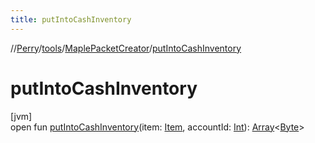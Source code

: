 ```yaml
---
title: putIntoCashInventory
---
```

//[Perry](../../../index.html)/[tools](../index.html)/[MaplePacketCreator](index.html)/[putIntoCashInventory](put-into-cash-inventory.html)



# putIntoCashInventory



[jvm]\
open fun [putIntoCashInventory](put-into-cash-inventory.html)(item: [Item](../../client.inventory/-item/index.html), accountId: [Int](https://kotlinlang.org/api/latest/jvm/stdlib/kotlin/-int/index.html)): [Array](https://kotlinlang.org/api/latest/jvm/stdlib/kotlin/-array/index.html)<[Byte](https://kotlinlang.org/api/latest/jvm/stdlib/kotlin/-byte/index.html)>





